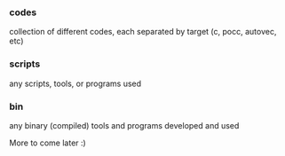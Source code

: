 ### codes
collection of different codes, each separated by target (c, pocc, autovec, etc)

### scripts
any scripts, tools, or programs used

### bin
any binary (compiled) tools and programs developed and used 

More to come later :)
